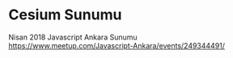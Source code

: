 # Cesium Sunumu

Nisan 2018 Javascript Ankara Sunumu
https://www.meetup.com/Javascript-Ankara/events/249344491/
